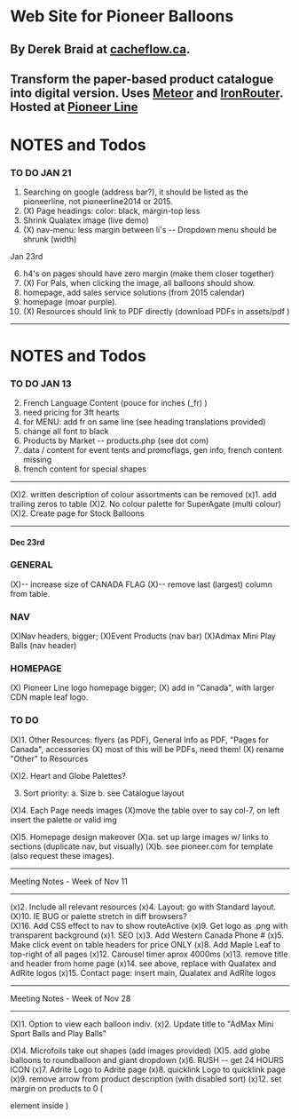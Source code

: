 # Web Site for Pioneer Balloons
## By Derek Braid at [cacheflow.ca](http://cacheflow.ca).

Transform the paper-based product catalogue into digital version.  Uses [Meteor](http://meteor.com) and [IronRouter](https://github.com/EventedMind/iron-router).  Hosted at [Pioneer Line](http://pioneerline.ca) 
-----------
# NOTES and Todos
### TO DO JAN 21

1. Searching on google (address bar?), it should be listed as the pioneerline, not pioneerline2014 or 2015.
2. (X) Page headings: color: black, margin-top less 
3.  Shrink Qualatex image (live demo)
4. (X) nav-menu: less margin between li's  -- Dropdown menu should be shrunk (width)

Jan 23rd 

6.  h4's on pages should have zero margin (make them closer together)
7. (X)  For Pals, when clicking the image, all balloons should show. 
8.  homepage, add sales service solutions (from 2015 calendar)
9.  homepage (moar purple).
5. (X)  Resources should link to PDF directly (download PDFs in assets/pdf )



-----------
# NOTES and Todos


### TO DO JAN 13
2. French Language Content (pouce for inches (_fr) )
1. need pricing for 3ft hearts 
2. for MENU: add fr on same line (see heading translations provided)
2. change all font to black
1. Products by Market -- products.php (see dot com)
1. data / content for event tents and promoflags, gen info, french content missing 
1. french content for special shapes


------------------------

(X)2. written description of colour assortments can be removed
(x)1. add trailing zeros to table
(X)2. No colour palette for SuperAgate (multi colour)
(X)2. Create page for Stock Balloons

-----------------
#### Dec 23rd
### GENERAL 
(X)-- increase size of CANADA FLAG
(X)-- remove last (largest) column from table.

### NAV
(X)Nav headers, bigger; 
(X)Event Products (nav bar)
(X)Admax Mini Play Balls (nav header)

### HOMEPAGE
(X) Pioneer Line logo homepage bigger;
(X) add in "Canada", with larger CDN maple leaf logo.

### TO DO 


(X)1. Other Resources: flyers (as PDF), General Info as PDF, "Pages for Canada", accessories 
(X) most of this will be PDFs, need them!
(X) rename "Other" to Resources 

(X)2.  Heart and Globe Palettes?

3.  Sort priority: 
  a.  Size
  b.  see Catalogue layout

(X)4.  Each Page needs images
(X)move the table over to say col-7, on left insert the palette or valid img

(X)5.  Homepage design makeover
  (X)a.  set up large images w/ links to sections (duplicate nav, but visually)
  (X)b.  see pioneer.com for template (also request these images).




******************************************************
Meeting Notes - Week of Nov 11
******************************************************

(x)2.  Include all relevant resources 
(x)4.  Layout: go with Standard layout.
(X)10. IE BUG or palette stretch in diff browsers?  
(X)16. Add CSS effect to nav to show routeActive
(x)9.  Get logo as .png with transparent background
(x)1.  SEO 
(x)3.  Add Western Canada Phone #
(x)5.  Make click event on table headers for price ONLY
(x)8.  Add Maple Leaf to top-right of all pages
(x)12. Carousel timer aprox 4000ms
(x)13. remove title and header from home page
(x)14. see above, replace with Qualatex and AdRite logos
(x)15. Contact page: insert main, Qualatex and AdRite logos 


******************************************************
Meeting Notes - Week of Nov 28
******************************************************


(X)1.  Option to view each balloon indiv. 
(x)2.  Update title to "AdMax Mini Sport Balls and Play Balls"

(X)4.  Microfoils take out shapes (add images provided)
(X)5.  add globe balloons to roundballoon and giant dropdown
(x)6.  RUSH -- get 24 HOURS ICON
(x)7.  Adrite Logo to Adrite page 
(x)8.  quicklink Logo to quicklink page 
(x)9.  remove arrow from product description (with disabled sort) 
(x)12. set margin on products to 0 (<p> element inside <tr>)
